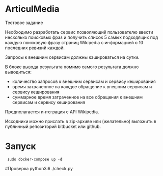 # ArticulMedia
Тестовое задание

Необходимо разработать сервис позволяющий пользователю ввести 
несколько поисковых фраз и 
получить список 5 самых подходящих под каждую поисковую фразу 
страниц Wikipedia с информацией о 10 последних ревизий каждой.

Запросы к внешним сервисам должны кэшироваться на сутки.

В блоке вывода результата помимо самого результата должно выводиться:
- количество запросов к внешним сервисам и сервису кеширования
- время затраченное на каждое обращение к внешним сервисам и сервису кеширования
- суммарное время затраченное на все обращения к внешним сервисам и сервису кеширования

Предполагается интеграция с API Wikipedia.

Исходники можно прислать в zip-архиве или (желательно) выложить в публичный репозиторий bitbucket или github.


# Запуск
     sudo docker-compose up -d
#Проверка 
    python3.6 ./check.py